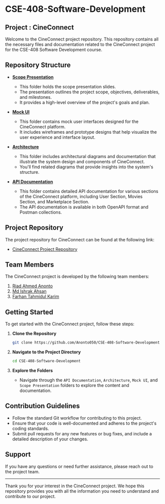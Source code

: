 # CSE-408-Software-Development

## Project : CineConnect 

Welcome to the CineConnect project repository. This repository contains all the necessary files and documentation related to the CineConnect project for the CSE-408 Software Development course.

## Repository Structure

- **[Scope Presentation](https://github.com/Anonto050/CSE-408-Software-Development/tree/main/Scope%20presentation)**
  - This folder holds the scope presentation slides.
  - The presentation outlines the project scope, objectives, deliverables, and milestones.
  - It provides a high-level overview of the project's goals and plan.
 
- **[Mock UI](https://github.com/Anonto050/CSE-408-Software-Development/tree/main/Mock%20UI)**
  - This folder contains mock user interfaces designed for the CineConnect platform.
  - It includes wireframes and prototype designs that help visualize the user experience and interface layout.
 
- **[Architecture](https://github.com/Anonto050/CSE-408-Software-Development/tree/main/Architecture)**
  - This folder includes architectural diagrams and documentation that illustrate the system design and components of CineConnect.
  - You'll find related diagrams that provide insights into the system's structure.
    
- **[API Documentation](https://github.com/Anonto050/CSE-408-Software-Development/tree/main/API%20Documentation)**
  - This folder contains detailed API documentation for various sections of the CineConnect platform, including User Section, Movies Section, and Marketplace Section.
  - The API documentation is available in both OpenAPI format and Postman collections.




## Project Repository

The project repository for CineConnect can be found at the following link:
- [CineConnect Project Repository](https://github.com/Anonto050/CineConnect-Ultimate-Movie-Enthusiasts-Hub)

## Team Members

The CineConnect project is developed by the following team members:
1. [Riad Ahmed Anonto](https://github.com/Anonto050)
2. [Md Ishrak Ahsan](https://github.com/ishrak26)
3. [Farhan Tahmidul Karim](https://github.com/farhanitrate35)

## Getting Started

To get started with the CineConnect project, follow these steps:

1. **Clone the Repository**
   ```bash
   git clone https://github.com/Anonto050/CSE-408-Software-Development.git
   ```
   
2. **Navigate to the Project Directory**
   ```bash
   cd CSE-408-Software-Development
   ```

3. **Explore the Folders**
   - Navigate through the `API Documentation`, `Architecture`, `Mock UI`, and `Scope Presentation` folders to explore the content and documentation.

## Contribution Guidelines

- Follow the standard Git workflow for contributing to this project.
- Ensure that your code is well-documented and adheres to the project's coding standards.
- Submit pull requests for any new features or bug fixes, and include a detailed description of your changes.

## Support

If you have any questions or need further assistance, please reach out to the project team.

---

Thank you for your interest in the CineConnect project. We hope this repository provides you with all the information you need to understand and contribute to our project.
